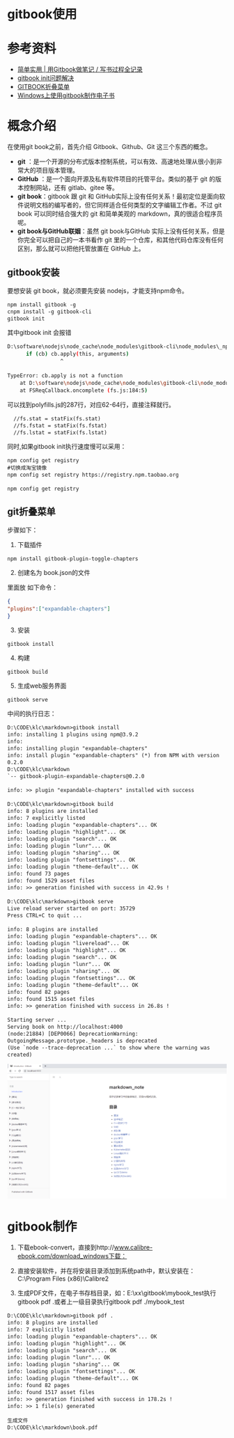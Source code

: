 # gitbook使用

# 参考资料

* [简单实用 | 用Gitbook做笔记 / 写书过程全记录](https://blog.csdn.net/weixin_41024483/article/details/100090621)
* [gitbook init问题解决](https://blog.csdn.net/weixin_42349568/article/details/108414441)
* [GITBOOK折叠菜单](https://www.freesion.com/article/8160301349/)
* [Windows上使用gitbook制作电子书](https://blog.csdn.net/zl1zl2zl3/article/details/71123902)

# 概念介绍

在使用git book之前，首先介绍 Gitbook、Github、Git 这三个东西的概念。

- **git** ：是一个开源的分布式版本控制系统，可以有效、高速地处理从很小到非常大的项目版本管理。
- **GitHub** ：是一个面向开源及私有软件项目的托管平台。类似的基于 git 的版本控制网站，还有 gitlab、gitee 等。
- **git book**：gitbook 跟 git 和 GitHub实际上没有任何关系！最初定位是面向软件说明文档的编写者的，但它同样适合任何类型的文字编辑工作者。不过 git book 可以同时结合强大的 git 和简单美观的 markdown，真的很适合程序员呢。
- **git book与GitHub联姻**：虽然 git book与GitHub 实际上没有任何关系，但是你完全可以把自己的一本书看作 git 里的一个仓库，和其他代码仓库没有任何区别，那么就可以把他托管放置在 GitHub 上。

## gitbook安装

要想安装 git book，就必须要先安装 nodejs，才能支持npm命令。

```
npm install gitbook -g
cnpm install -g gitbook-cli
gitbook init
```

其中gitbook init 会报错

```bash
D:\software\nodejs\node_cache\node_modules\gitbook-cli\node_modules\_npm@5.1.0@npm\node_modules\graceful-fs\polyfills.js:287
      if (cb) cb.apply(this, arguments)
                 ^

TypeError: cb.apply is not a function
    at D:\software\nodejs\node_cache\node_modules\gitbook-cli\node_modules\_npm@5.1.0@npm\node_modules\graceful-fs\polyfills.js:287:18
    at FSReqCallback.oncomplete (fs.js:184:5)
```



可以找到polyfills.js的287行，对应62-64行，直接注释就行。

```
  //fs.stat = statFix(fs.stat)
  //fs.fstat = statFix(fs.fstat)
  //fs.lstat = statFix(fs.lstat)
```

同时,如果gitbook init执行速度慢可以采用：

```
npm config get registry
#切换成淘宝镜像
npm config set registry https://registry.npm.taobao.org

npm config get registry
```



## git折叠菜单

步骤如下：

1. 下载插件

```
npm install gitbook-plugin-toggle-chapters 
```

2. 创建名为 book.json的文件

里面放 如下命令：

```json
{
"plugins":["expandable-chapters"]
}
```

3. 安装

```
gitbook install
```

4. 构建

```
gitbook build 
```

5. 生成web服务界面

```
gitbook serve
```

中间的执行日志：

```
D:\CODE\klc\markdown>gitbook install
info: installing 1 plugins using npm@3.9.2
info:
info: installing plugin "expandable-chapters"
info: install plugin "expandable-chapters" (*) from NPM with version 0.2.0
D:\CODE\klc\markdown
`-- gitbook-plugin-expandable-chapters@0.2.0

info: >> plugin "expandable-chapters" installed with success

D:\CODE\klc\markdown>gitbook build
info: 8 plugins are installed
info: 7 explicitly listed
info: loading plugin "expandable-chapters"... OK
info: loading plugin "highlight"... OK
info: loading plugin "search"... OK
info: loading plugin "lunr"... OK
info: loading plugin "sharing"... OK
info: loading plugin "fontsettings"... OK
info: loading plugin "theme-default"... OK
info: found 73 pages
info: found 1529 asset files
info: >> generation finished with success in 42.9s !

D:\CODE\klc\markdown>gitbook serve
Live reload server started on port: 35729
Press CTRL+C to quit ...

info: 8 plugins are installed
info: loading plugin "expandable-chapters"... OK
info: loading plugin "livereload"... OK
info: loading plugin "highlight"... OK
info: loading plugin "search"... OK
info: loading plugin "lunr"... OK
info: loading plugin "sharing"... OK
info: loading plugin "fontsettings"... OK
info: loading plugin "theme-default"... OK
info: found 82 pages
info: found 1515 asset files
info: >> generation finished with success in 26.8s !

Starting server ...
Serving book on http://localhost:4000
(node:21884) [DEP0066] DeprecationWarning: OutgoingMessage.prototype._headers is deprecated
(Use `node --trace-deprecation ...` to show where the warning was created)

```



![11](../images/gitbook/生成web界面.png)

# gitbook制作

1. 下载ebook-convert，直接到http://www.calibre-ebook.com/download_windows下载：
2. 直接安装软件，并在将安装目录添加到系统path中，默认安装在：C:\Program Files (x86)\Calibre2

3. 生成PDF文件，在电子书存档目录，如：E:\xx\gitbook\mybook_test执行 gitbook pdf .或者上一级目录执行gitbook pdf ./mybook_test

```
D:\CODE\klc\markdown>gitbook pdf .
info: 8 plugins are installed
info: 7 explicitly listed
info: loading plugin "expandable-chapters"... OK
info: loading plugin "highlight"... OK
info: loading plugin "search"... OK
info: loading plugin "lunr"... OK
info: loading plugin "sharing"... OK
info: loading plugin "fontsettings"... OK
info: loading plugin "theme-default"... OK
info: found 82 pages
info: found 1517 asset files
info: >> generation finished with success in 178.2s !
info: >> 1 file(s) generated

生成文件
D:\CODE\klc\markdown\book.pdf
```


